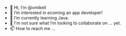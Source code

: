 - 👋 Hi, I’m @vmikell
- 👀 I’m interested in ecoming an app developer!
- 🌱 I’m currently learning Java.
- 💞️ I'm not sure what I’m looking to collaborate on ... yet.
- 📫 How to reach me ...

<!---
vmikell/vmikell is a ✨ special ✨ repository because its `README.md` (this file) appears on your GitHub profile.
You can click the Preview link to take a look at your changes.
--->

